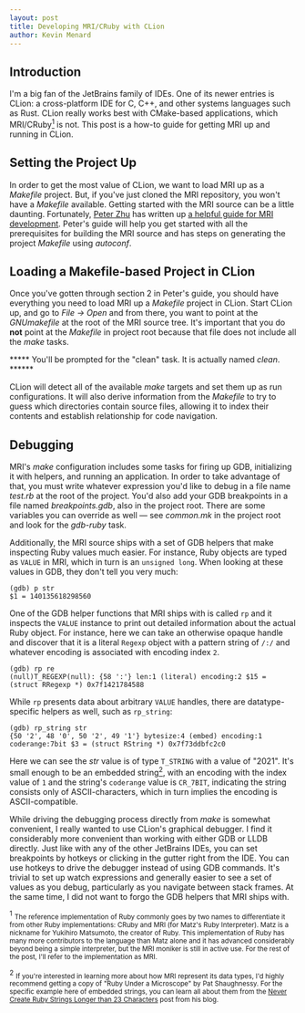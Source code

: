 ```yaml
---
layout: post
title: Developing MRI/CRuby with CLion
author: Kevin Menard
---
```


Introduction
------------

I'm a big fan of the JetBrains family of IDEs.
One of its newer entries is CLion: a cross-platform IDE for C, C++, and other systems languages such as Rust.
CLion really works best with CMake-based applications, which MRI/CRuby<a href="#footnote_1"><sup>1</sup></a> is not.
This post is a how-to guide for getting MRI up and running in CLion.


Setting the Project Up
----------------------

In order to get the most value of CLion, we want to load MRI up as a _Makefile_ project.
But, if you've just cloned the MRI repository, you won't have a _Makefile_ available.
Getting started with the MRI source can be a little daunting.
Fortunately, <a href="https://twitter.com/peterzhu2118">Peter Zhu</a> has written up <a href="https://blog.peterzhu.ca/notes-on-ruby-development/">a helpful guide for MRI development</a>.
Peter's guide will help you get started with all the prerequisites for building the MRI source and has steps on generating the project _Makefile_ using _autoconf_.


Loading a Makefile-based Project in CLion
-----------------------------------------

Once you've gotten through section 2 in Peter's guide, you should have everything you need to load MRI up a _Makefile_ project in CLion.
Start CLion up, and go to _File -> Open_ and from there, you want to point at the _GNUmakefile_ at the root of the MRI source tree.
It's important that you do **not** point at the _Makefile_ in project root because that file does not include all the _make_ tasks.

***** You'll be prompted for the "clean" task. It is actually named _clean_. ******


CLion will detect all of the available _make_ targets and set them up as run configurations.
It will also derive information from the _Makefile_ to try to guess which directories contain source files, allowing it to index their contents and establish relationship for code navigation.


Debugging
---------

MRI's _make_ configuration includes some tasks for firing up GDB, initializing it with helpers, and running an application.
In order to take advantage of that, you must write whatever expression you'd like to debug in a file name _test.rb_ at the root of the project.
You'd also add your GDB breakpoints in a file named _breakpoints.gdb_, also in the project root.
There are some variables you can override as well &mdash; see _common.mk_ in the project root and look for the _gdb-ruby_ task.

Additionally, the MRI source ships with a set of GDB helpers that make inspecting Ruby values much easier.
For instance, Ruby objects are typed as `VALUE` in MRI, which in turn is an `unsigned long`.
When looking at these values in GDB, they don't tell you very much:

```
(gdb) p str
$1 = 140135618298560
```

One of the GDB helper functions that MRI ships with is called `rp` and it inspects the `VALUE` instance to print out detailed information about the actual Ruby object. For instance, here we can take an otherwise opaque handle and discover that it is a literal `Regexp` object with a pattern string of `/:/` and whatever encoding is associated with encoding index `2`.

```
(gdb) rp re
(null)T_REGEXP(null): {58 ':'} len:1 (literal) encoding:2 $15 = (struct RRegexp *) 0x7f1421784588
```

While `rp` presents data about arbitrary `VALUE` handles, there are datatype-specific helpers as well, such as `rp_string`:

```
(gdb) rp_string str
{50 '2', 48 '0', 50 '2', 49 '1'} bytesize:4 (embed) encoding:1 coderange:7bit $3 = (struct RString *) 0x7f73ddbfc2c0
```

Here we can see the _str_ value is of type `T_STRING` with a value of "2021". It's small enough to be an embedded string<a href="#footnote_2"><sup>2</sup></a>, with an encoding with the index value of `1` and the string's `coderange` value is `CR_7BIT`, indicating the string consists only of ASCII-characters, which in turn implies the encoding is ASCII-compatible.

While driving the debugging process directly from _make_ is somewhat convenient, I really wanted to use CLion's graphical debugger.
I find it considerably more convenient than working with either GDB or LLDB directly.
Just like with any of the other JetBrains IDEs, you can set breakpoints by hotkeys or clicking in the gutter right from the IDE.
You can use hotkeys to drive the debugger instead of using GDB commands.
It's trivial to set up watch expressions and generally easier to see a set of values as you debug, particularly as you navigate between stack frames.
At the same time, I did not want to forgo the GDB helpers that MRI ships with. 



<a name="footnote_1"></a>
<sup>1</sup>
<small>
  The reference implementation of Ruby commonly goes by two names to differentiate it from other Ruby implementations: CRuby and MRI (for Matz's Ruby Interpreter).
  Matz is a nickname for Yukihiro Matsumoto, the creator of Ruby.
  This implementation of Ruby has many more contributors to the language than Matz alone and it has advanced considerably beyond being a simple interpreter, but the MRI moniker is still in active use.
  For the rest of the post, I'll refer to the implementation as MRI.
</small>

<a name="footnote_2"></a>
<sup>2</sup>
<small>
  If you're interested in learning more about how MRI represent its data types, I'd highly recommend getting a copy of "Ruby Under a Microscope" by Pat Shaughnessy.
  For the specific example here of embedded strings, you can learn all about them from the <a href="http://patshaughnessy.net/2012/1/4/never-create-ruby-strings-longer-than-23-characters">Never Create Ruby Strings Longer than 23 Characters</a> post from his blog.
</small>